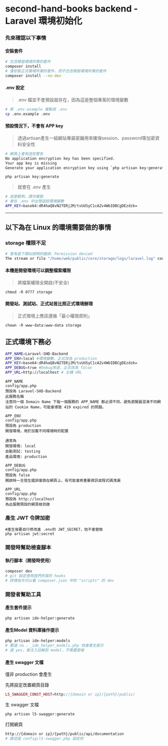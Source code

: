 # second-hand-books backend - Laravel 環境初始化
### 先來確認以下事情
#### 安裝套件
```bash
# 包含開發環境所需的套件
composer install
# 僅安裝正式環境所需的套件，而不包含開發環境所需的套件
composer install --no-dev
```
#### .env 設定
>.env 檔並不會預設就存在，因為這是整個專案的環境變數

```bash
# 將 .env.example 複製成 .env
cp .env.example .env
```


#### 預設情況下，不會有 APP key
> 透過artisan產生一組網站專屬密鑰用來確保session、password等加密資料安全性

```bash
# 網頁上會有這些警告
No application encryption key has been specified.
Your app key is missing
Generate your application encryption key using `php artisan key:generate`.
```
```bash
php artisan key:generate
```
>就會在 .env 產生


```bash
# 這是範例，請勿複製
# 會在 .env 中出現這段環境變數
APP_KEY=base64:dR4haQ8vN2TERj2M/tvUdSyC1cAZv4WbIDBCgDEzdzk=
```


---
## 以下為在 Linux 的環境需要做的事情
### storage 權限不足
```bash
# 會有底下類似說明的錯誤，Permission denied
The stream or file "/home/web/public/core/storage/logs/laravel.log" could not be opened in append mode: Failed to open stream: Permission denied The exception occurred while attempting to log: The stream or file "/home/web/public/core/storage/logs/laravel.log" could not be opened in append mode: Failed to open stream: Permission denied......................
```

#### 本機是開發環境可以調整檔案權限
>將檔案權限全開啟(不安全)
```
chmod -R 0777 storage
```

#### 開發站、測試站、正式站皆比照正式環境辦理
>正式環境上應該遵循「最小權限原則」

```
chown -R www-data:www-data storage
```

## 正式環境下務必

```bash
APP_NAME=Laravel-SHD-Backend
APP_ENV=local #環境變數，正式改為 production
APP_KEY=base64:dR4haQ8vN2TERj2M/tvUdSyC1cAZv4WbIDBCgDEzdzk=
APP_DEBUG=true #Debug用途，正式改為 false
APP_URL=http://localhost # 主機 URL
```
```
APP_NAME
config/app.php
預設為 Laravel-SHD-Backend
此服務名稱
注意同一個 Domain Name 下每一個服務的 APP_NAME 都必須不同，避免瀏覽器混淆不同網站的 Cookie Name，可能會導致 419 expired 的問題。

APP_ENV
config/app.php
預設為 production
開發環境，用於加載不同環境時的配置

通常為
開發環境: local
自動測試: testing
產品環境: production

APP_DEBUG
config/app.php
預設為 false
開啟時一旦發生錯誤會跳在網頁上，有可能會將重要資訊或程式碼洩漏

APP_URL
config/app.php
預設為 http://localhost
為此服務預設的網頁根目錄
```

### 產生 JWT 令牌加密
```
#產生後要自行修改進 .env的 JWT_SECRET，他不會替換
php artisan jwt:secret
```

### 開發時幫助檢查腳本
#### 執行腳本（開發時使用）
```bash
composer dev
# git 設定使用我們所寫的 hooks
# 詳情指令可以看 composer.json 中的 "scripts" 的 dev
```

### 開發者幫助工具
#### 產生套件提示
```
php artisan ide-helper:generate
```
#### 產生Model 資料庫操作提示
```bash
php artisan ide-helper:models
# 要選 no ，_ide_helper_models.php 他會產生提示
# 選 yes，會注入註解到 model，不需要麼做
```

#### 產生 swagger 文檔
僅非 production 會產生

先將設定改置網頁目錄
```php
L5_SWAGGER_CONST_HOST=http://{domain or ip}/{path}/public/
```
生 swagger 文檔
```php
php artisan l5-swagger:generate
```

打開網頁
```bash
http://{domain or ip}/{path}/public/api/documentation
# 路徑是 config\l5-swagger.php 設定的
```
